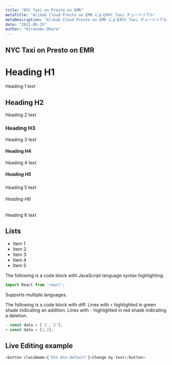 ```yaml
---
title: "NYC Taxi on Presto on EMR"
metaTitle: "Alibab Cloud Presto on EMR によるNYC Taxi チュートリアル"
metaDescription: "Alibab Cloud Presto on EMR によるNYC Taxi チュートリアル"
date: "2021-05-25"
author: "Hironobu Ohara"
---
```


## NYC Taxi on Presto on EMR




# Heading H1
Heading 1 text

## Heading H2
Heading 2 text

### Heading H3
Heading 3 text

#### Heading H4
Heading 4 text

##### Heading H5
Heading 5 text

###### Heading H6
Heading 6 text

## Lists
- Item 1
- Item 2
- Item 3
- Item 4
- Item 5

The following is a code block with JavaScript language syntax highlighting.

```javascript
import React from 'react';
```

Supports multiple languages.

The following is a code block with diff. Lines with `+` highlighted in green shade indicating an addition. Lines with `-` highlighted in red shade indicating a deletion.

```javascript
- const data = ['1','2'];
+ const data = [1,2];
```

## Live Editing example

```javascript react-live=true
<button className={'btn btn-default'}>Change my text</button>
```


